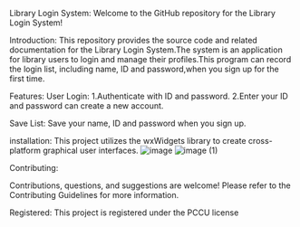 Library Login System:
Welcome to the GitHub repository for the Library Login System!

Introduction:
This repository provides the source code and related documentation for the Library Login System.The system is an application for library users to login and manage their profiles.This program can record the login list, including name, ID and password,when you sign up for the first time.

Features:
User Login: 1.Authenticate with ID and password.
            2.Enter your ID and password can create a new account.
            
Save List: Save your name, ID and password when you sign up.


installation:
This project utilizes the wxWidgets library to create cross-platform graphical user interfaces.
![image](https://github.com/Rhys0303/Library-login-system-/assets/164986837/0eace7cc-930b-4625-bd87-63c66221e787)
![image (1)](https://github.com/Rhys0303/Library-login-system-/assets/164986837/5822d4df-7e47-4aed-a3ff-4171c7eaf12b)




Contributing:

Contributions, questions, and suggestions are welcome! Please refer to the Contributing Guidelines for more information.

Registered:
This project is registered under the PCCU license 
